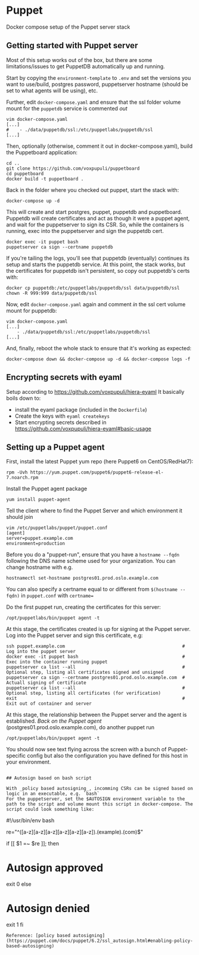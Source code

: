 # Puppet

Docker compose setup of the Puppet server stack

## Getting started with Puppet server

Most of this setup works out of the box, but there are some limitations/issues to get PuppetDB automatically up and running.

Start by copying the `environment-template` to `.env` and set the versions you want to use/build, postgres password, puppetserver hostname (should be set to what agents will be using), etc.

Further, edit `docker-compose.yaml` and ensure that the ssl folder volume mount for the `puppetdb` service is commented _out_

```
vim docker-compose.yaml
[...]
#    - ./data/puppetdb/ssl:/etc/puppetlabs/puppetdb/ssl
[...]
```
Then, optionally (otherwise, comment it out in docker-compose.yaml), build the Puppetboard application:
```
cd ..
git clone https://github.com/voxpupuli/puppetboard
cd puppetboard
docker build -t puppetboard .
```
Back in the folder where you checked out puppet, start the stack with:
```
docker-compose up -d
```
This will create and start postgres, puppet, puppetdb and puppetboard. Puppetdb will create certificates and act as though it were a puppet agent, and wait for the puppetserver to sign its CSR. So, while the containers is running, exec into the puppetserver and sign the puppetdb cert.

```
docker exec -it puppet bash
puppetserver ca sign --certname puppetdb
```
If you're tailing the logs, you'll see that puppetdb (eventually) continues its setup and starts the puppetdb service. At this point, the stack works, but the certificates for puppetdb isn't persistent, so copy out puppetdb's certs with:
```
docker cp puppetdb:/etc/puppetlabs/puppetdb/ssl data/puppetdb/ssl
chown -R 999:999 data/puppetdb/ssl
```
Now, edit `docker-compose.yaml` again and comment _in_ the ssl cert volume mount for puppetdb:
```
vim docker-compose.yaml
[...]
    - ./data/puppetdb/ssl:/etc/puppetlabs/puppetdb/ssl
[...]
```
And, finally, reboot the whole stack to ensure that it's working as expected:
```
docker-compose down && docker-compose up -d && docker-compose logs -f
```

## Encrypting secrets with eyaml

Setup according to https://github.com/voxpupuli/hiera-eyaml
It basically boils down to:
* install the eyaml package (included in the `Dockerfile`)
* Create the keys with `eyaml createkeys`
* Start encrypting secrets described in https://github.com/voxpupuli/hiera-eyaml#basic-usage

## Setting up a Puppet agent

First, install the latest Puppet yum repo (here Puppet6 on CentOS/RedHat7):

```
rpm -Uvh https://yum.puppet.com/puppet6/puppet6-release-el-7.noarch.rpm
```

Install the Puppet agent package

```
yum install puppet-agent
```

Tell the client where to find the Puppet Server and which environment it should join
```
vim /etc/puppetlabs/puppet/puppet.conf
[agent]
server=puppet.example.com
environment=production
```
Before you do a "puppet-run", ensure that you have a `hostname --fqdn` following the DNS name scheme used for your organization. You can change hostname with e.g.
```
hostnamectl set-hostname postgres01.prod.oslo.example.com
```
You can also specify a certname equal to or different from `$(hostname --fqdn)` in `puppet.conf` with `certname=`

Do the first puppet run, creating the certificates for this server:
```
/opt/puppetlabs/bin/puppet agent -t
```
At this stage, the certificates created is up for signing at the Puppet server. Log into the Puppet server and sign this certificate, e.g:
```
ssh puppet.example.com                                            # Log into the puppet server
docker exec -it puppet bash                                       # Exec into the container running puppet
puppetserver ca list --all                                        # Optional step, listing all certificates signed and unsigned
puppetserver ca sign --certname postgres01.prod.oslo.example.com  # Actuall signing of certificate
puppetserver ca list --all                                        # Optional step, listing all certificates (for verification)
exit                                                              # Exit out of container and server
```
At this stage, the relationship between the Puppet server and the agent is established. *Back on the Puppet agent* (postgres01.prod.oslo.example.com), do another puppet run
```
/opt/puppetlabs/bin/puppet agent -t
```
You should now see text flying across the screen with a bunch of Puppet-specific config but also the configuration you have defined for this host in your environment.
```

## Autosign based on bash script

With _policy based autosigning_, incomming CSRs can be signed based on logic in an executable, e.g. `bash`
For the puppetserver, set the $AUTOSIGN environment variable to the path to the script and volume mount this script in docker-compose. The script could look something like:
```
#!/usr/bin/env bash

re="^([a-z][a-z][a-z][a-z][a-z][a-z])\.(example)\.(com)$"

if [[ $1 =~ $re ]]; then
  # Autosign approved
  exit 0
else
  # Autosign denied
  exit 1
fi
```
Reference: [policy based autosigning](https://puppet.com/docs/puppet/6.2/ssl_autosign.html#enabling-policy-based-autosigning)

